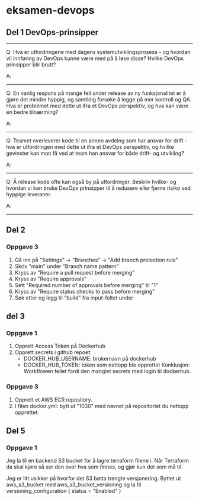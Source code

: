 # eksamen-devops

## Del 1 DevOps-prinsipper

---
Q: Hva er utfordringene med dagens systemutviklingsprosess -
og hvordan vil innføring av DevOps kunne være med på å løse disse?
Hvilke DevOps prinsipper blir brutt?

A:

---
Q: En vanlig respons på mange feil under release av ny funksjonalitet er å gjøre det mindre hyppig,
og samtidig forsøke å legge på mer kontroll og QA. Hva er problemet med dette ut ifra et DevOps perspektiv, og hva kan
være en bedre tilnærming?

A:

---
Q: Teamet overleverer kode til en annen avdelng som har ansvar for drift - hva er utfordringen med dette ut ifra et
DevOps perspektiv,
og hvilke gevinster kan man få ved at team han ansvar for både drift- og utvikling?

A:

---
Q: Å release kode ofte kan også by på utfordringer. Beskriv hvilke- og hvordan vi kan bruke DevOps prinsipper til å
redusere eller fjerne risiko ved hyppige leveraner.

A:

---

## Del 2
### Oppgave 3
1. Gå inn på "Settings" -> "Branches" -> "Add branch protection rule"  
3. Skriv "main" under "Branch name pattern"
4. Kryss av "Require a pull request before merging"
5. Kryss av "Require approvals"
6. Sett "Required number of approvals before merging" til "1"
7. Kryss av "Require status checks to pass before merging"
8. Søk etter og legg til "build" fra input-feltet under

## del 3
### Oppgave 1
1. Opprett Access Token på Dockerhub
2. Opprett secrets i github repoet:
    - DOCKER_HUB_USERNAME: brukernavn på dockerhub
    - DOCKER_HUB_TOKEN: token som nettopp ble opprettet
Konklusjon: Workflowen feilet fordi den manglet secrets med login til dockerhub.

### Oppgave 3
1. Opprett et AWS ECR repository. 
2. I filen docker.yml: bytt ut "1030" med navnet på repositoriet du nettopp opprettet. 

## Del 5
### Oppgave 1
Jeg la til en backend S3 bucket for å lagre terraform filene i. 
Når Terraform da skal kjøre så ser den over hva som finnes, og gjør kun det som må til.

Jeg er litt usikker på hvorfor det S3 bøtta trengte versjonering. Byttet ut aws_s3_bucket med aws_s3_bucket_versioning og la til
versioning_configuration {
   status = "Enabled"
}
